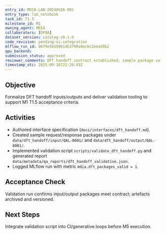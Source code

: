 ```yaml
---
entry_id: MDIA-LAB-20240916-002
entry_type: lab_notebook
task_id: T1.5
milestone_id: M1
owning_agent: MDIA
collaborators: [DPQA]
dataset_version: catalog-v0.1.0
code_revision: pending-ci-integration
mlflow_run_id: 0079e5b599614b3799a0ec6c2eead9b2
qpu_backend: 
submission_status: approved
reviewer_comments: DFT handoff contract established; sample package validated.
timestamp_utc: 2025-09-16T22:26:45Z
---
```


## Objective
Formalize DFT handoff inputs/outputs and deliver validation tooling to support M1 T1.5 acceptance criteria.

## Activities
- Authored interface specification (`docs/interfaces/dft_handoff.md`).
- Created sample request/response packages under `data/dft_handoff/input/QAL-0001/` and `data/dft_handoff/output/QAL-0001/`.
- Implemented validation script `scripts/validate_dft_handoff.py` and generated report `data/metadata/qa_reports/dft_handoff_validation.json`.
- Logged MLflow run with metric `mdia.dft_packages_valid = 1`.

## Acceptance Check
Validation run confirms input/output packages meet contract; artefacts archived and versioned.

## Next Steps
Integrate validation script into CI/generative loops before M5 execution.

